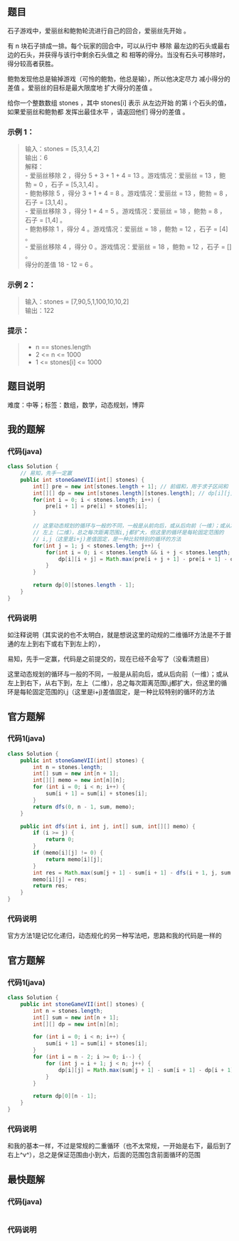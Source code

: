 ## 题目
石子游戏中，爱丽丝和鲍勃轮流进行自己的回合，爱丽丝先开始 。

有 n 块石子排成一排。每个玩家的回合中，可以从行中 移除 最左边的石头或最右边的石头，并获得与该行中剩余石头值之 和 相等的得分。当没有石头可移除时，得分较高者获胜。

鲍勃发现他总是输掉游戏（可怜的鲍勃，他总是输），所以他决定尽力 减小得分的差值 。爱丽丝的目标是最大限度地 扩大得分的差值 。

给你一个整数数组 stones ，其中 stones[i] 表示 从左边开始 的第 i 个石头的值，如果爱丽丝和鲍勃都 发挥出最佳水平 ，请返回他们 得分的差值 。
### 示例 1：
> 输入：stones = [5,3,1,4,2]  
> 输出：6  
> 解释：  
> \- 爱丽丝移除 2 ，得分 5 + 3 + 1 + 4 = 13 。游戏情况：爱丽丝 = 13 ，鲍勃 = 0 ，石子 = [5,3,1,4] 。  
> \- 鲍勃移除 5 ，得分 3 + 1 + 4 = 8 。游戏情况：爱丽丝 = 13 ，鲍勃 = 8 ，石子 = [3,1,4] 。  
> \- 爱丽丝移除 3 ，得分 1 + 4 = 5 。游戏情况：爱丽丝 = 18 ，鲍勃 = 8 ，石子 = [1,4] 。  
> \- 鲍勃移除 1 ，得分 4 。游戏情况：爱丽丝 = 18 ，鲍勃 = 12 ，石子 = [4] 。  
> \- 爱丽丝移除 4 ，得分 0 。游戏情况：爱丽丝 = 18 ，鲍勃 = 12 ，石子 = [] 。  
> 得分的差值 18 - 12 = 6 。  
### 示例 2：
> 输入：stones = [7,90,5,1,100,10,10,2]  
> 输出：122  
### 提示：
> - n == stones.length
> - 2 <= n <= 1000
> - 1 <= stones[i] <= 1000
## 题目说明
难度：中等；标签：数组，数学，动态规划，博弈
## 我的题解
### 代码(java)
```java
class Solution {
    // 易知，先手一定赢
    public int stoneGameVII(int[] stones) {
        int[] pre = new int[stones.length + 1]; // 前缀和，用于求子区间和
        int[][] dp = new int[stones.length][stones.length]; // dp[i][j]:表示先手在i~j范围内最大分差
        for(int i = 0; i < stones.length; i++) {
            pre[i + 1] = pre[i] + stones[i];
        }

        // 这里动态规划的循环与一般的不同，一般是从前向后，或从后向前（一维）；或从左上到右下，从右下到
        // 左上（二维），总之每次距离范围i,j都扩大，但这里的循环是每轮固定范围的
        // i,j（这里是i+j)差值固定，是一种比较特别的循环的方法
        for(int j = 1; j < stones.length; j++) {
            for(int i = 0; i < stones.length && i + j < stones.length; i++) {
                dp[i][i + j] = Math.max(pre[i + j + 1] - pre[i + 1] - dp[i + 1][i + j], pre[i + j] - pre[i] - dp[i][i + j - 1]);
            }
        }

        return dp[0][stones.length - 1];
    }
}
```
### 代码说明
如注释说明（其实说的也不太明白，就是想说这里的动规的二维循环方法是不于普通的左上到右下或右下到左上的），

易知，先手一定赢，代码是之前提交的，现在已经不会写了（没看清题目）

这里动态规划的循环与一般的不同，一般是从前向后，或从后向前（一维）；或从左上到右下，从右下到，左上（二维），总之每次距离范围i,j都扩大，但这里的循环是每轮固定范围的i,j（这里是i+j)差值固定，是一种比较特别的循环的方法
## 官方题解
### 代码1(java)
```java
class Solution {
    public int stoneGameVII(int[] stones) {
        int n = stones.length;
        int[] sum = new int[n + 1];
        int[][] memo = new int[n][n];
        for (int i = 0; i < n; i++) {
            sum[i + 1] = sum[i] + stones[i];
        }
        return dfs(0, n - 1, sum, memo);
    }

    public int dfs(int i, int j, int[] sum, int[][] memo) {
        if (i >= j) {
            return 0;
        }
        if (memo[i][j] != 0) {
            return memo[i][j];
        }
        int res = Math.max(sum[j + 1] - sum[i + 1] - dfs(i + 1, j, sum, memo), sum[j] - sum[i] - dfs(i, j - 1, sum, memo));
        memo[i][j] = res;
        return res;
    }
}
```
### 代码说明
官方方法1是记忆化递归，动态规化的另一种写法吧，思路和我的代码是一样的
## 官方题解
### 代码1(java)
```java
class Solution {
    public int stoneGameVII(int[] stones) {
        int n = stones.length;
        int[] sum = new int[n + 1];
        int[][] dp = new int[n][n];

        for (int i = 0; i < n; i++) {
            sum[i + 1] = sum[i] + stones[i];
        }
        for (int i = n - 2; i >= 0; i--) {
            for (int j = i + 1; j < n; j++) {
                dp[i][j] = Math.max(sum[j + 1] - sum[i + 1] - dp[i + 1][j], sum[j] - sum[i] - dp[i][j - 1]);
            }
        }

        return dp[0][n - 1];
    }
}
```
### 代码说明
和我的基本一样，不过是常规的二重循环（也不太常规，一开始是右下，最后到了右上^v^），总之是保证范围由小到大，后面的范围包含前面循环的范围
## 最快题解
### 代码(java)
```java
```
### 代码说明
